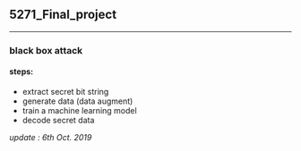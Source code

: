 ## 5271_Final_project

___

### black box attack

#### steps:

- extract secret bit string
- generate data (data augment)
- train a machine learning model
- decode secret data



*update : 6th Oct. 2019*